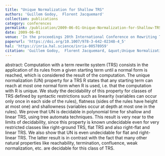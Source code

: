 ```yaml
---
title: "Unique Normalization for Shallow TRS"
authors: 'Guillem Godoy,  Florent Jacquemard'
collection: publications
category: conferences
permalink: /publication/2009-06-01-Unique-Normalization-for-Shallow-TRS
date: 2009-06-01
venue: 'In the proceedings 20th International Conference on Rewriting Techniques and Applications (RTA), Springer LNCS vol 5595'
paperurl: 'https://doi.org/10.1007/978-3-642-02348-4_5'
hal: 'https://inria.hal.science/inria-00578959'
citation: 'Guillem Godoy,  Florent Jacquemard, &quot;Unique Normalization for Shallow TRS&quot; In the proceedings of 20th International Conference on Rewriting Techniques and Applications (RTA), Springer LNCS vol 5595, 2009.'
---
```


abstract:
Computation with a term rewrite system (TRS) consists in the application of its rules from a given starting term until a normal form is reached, which is considered the result of the computation. The unique normalization (UN) property for a TRS R states that any starting term can reach at most one normal form when R is used, i.e. that the computation with R is unique. We study the decidability of this property for classes of TRS defined by syntactic restrictions such as linearity (variables can occur only once in each side of the rules), flatness (sides of the rules have height at most one) and shallowness (variables occur at depth at most one in the rules). We prove that UN is decidable in polynomial time for shallow and linear TRS, using tree automata techniques. 
This result is very near to the limits of decidability, since this property is known undecidable even for very restricted classes like right-ground TRS, flat TRS and also right-flat and linear TRS. We also show that UN is even undecidable for flat and right-linear TRS. The latter result is in contrast with the fact that many other natural properties like reachability, termination, confluence, weak normalization, etc. are decidable for this class of TRS.